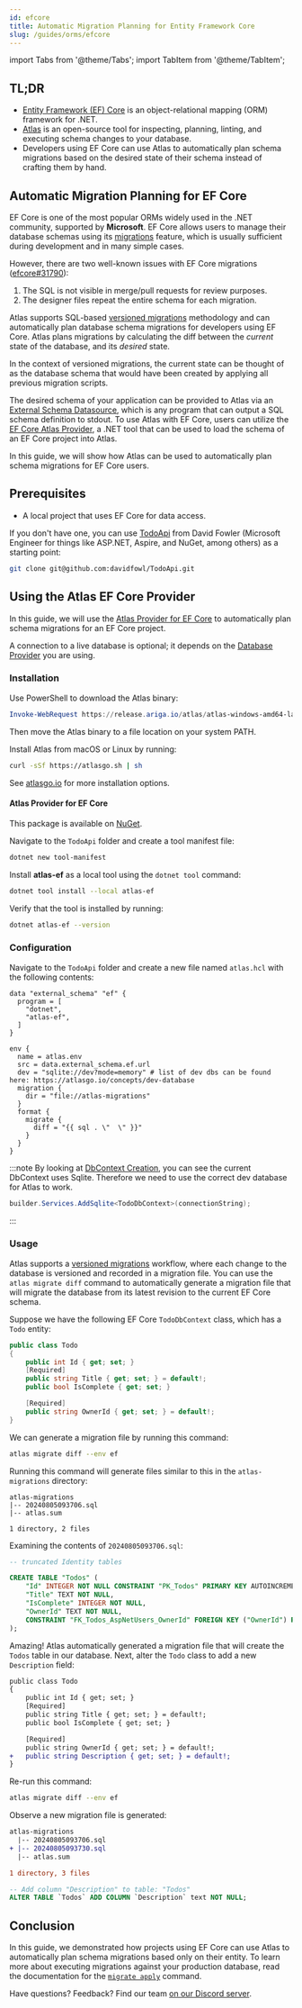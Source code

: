 ```yaml
---
id: efcore
title: Automatic Migration Planning for Entity Framework Core
slug: /guides/orms/efcore
---
```

import Tabs from '@theme/Tabs';
import TabItem from '@theme/TabItem';

## TL;DR
* [Entity Framework (EF) Core](https://docs.microsoft.com/en-us/ef/core/) is an object-relational mapping (ORM) framework for .NET.
* [Atlas](https://atlasgo.io) is an open-source tool for inspecting, planning, linting, and executing schema changes to your database.
* Developers using EF Core can use Atlas to automatically plan schema migrations
 based on the desired state of their schema instead of crafting them by hand.

## Automatic Migration Planning for EF Core

EF Core is one of the most popular ORMs widely used in the .NET community, supported by **Microsoft**. EF Core allows 
users to manage their database schemas using its [migrations](https://docs.microsoft.com/en-us/ef/core/managing-schemas/migrations/) 
feature, which is usually sufficient during development and in many simple cases.

However, there are two well-known issues with EF Core migrations ([efcore#31790](https://github.com/dotnet/efcore/issues/31790)):

1. The SQL is not visible in merge/pull requests for review purposes.
2. The designer files repeat the entire schema for each migration.

Atlas supports SQL-based [versioned migrations](/concepts/declarative-vs-versioned#versioned-migrations) methodology and can 
automatically plan database schema migrations for developers using EF Core.
Atlas plans migrations by calculating the diff between the _current_ state of the database,
and its _desired_ state.

In the context of versioned migrations, the current state can be thought of as the database schema that would have
been created by applying all previous migration scripts.

The desired schema of your application can be provided to Atlas via an [External Schema Datasource](/atlas-schema/projects#data-source-external_schema),
which is any program that can output a SQL schema definition to stdout.
To use Atlas with EF Core, users can utilize the [EF Core Atlas Provider](https://github.com/ariga/atlas-provider-ef),
a .NET tool that can be used to load the schema of an EF Core project into Atlas.

In this guide, we will show how Atlas can be used to automatically plan schema migrations for
EF Core users.

## Prerequisites

* A local project that uses EF Core for data access.

If you don't have one, you can use [TodoApi](https://github.com/davidfowl/TodoApi) from David Fowler (Microsoft Engineer for 
things like ASP.NET, Aspire, and NuGet, among others) as a starting point:

```bash
git clone git@github.com:davidfowl/TodoApi.git
```

## Using the Atlas EF Core Provider

In this guide, we will use the [Atlas Provider for EF Core](https://github.com/ariga/atlas-provider-ef)
to automatically plan schema migrations for an EF Core project.

A connection to a live database is optional; it depends on the [Database Provider](https://learn.microsoft.com/en-us/ef/core/providers/?tabs=dotnet-core-cli) you are using.

### Installation

<Tabs groupId="operating-systems">
<TabItem value="win" label="Windows">

Use PowerShell to download the Atlas binary:

```powershell
Invoke-WebRequest https://release.ariga.io/atlas/atlas-windows-amd64-latest.exe -OutFile atlas.exe
```

Then move the Atlas binary to a file location on your system PATH.

</TabItem>
<TabItem value="mac_linux" label="macOS + Linux">

Install Atlas from macOS or Linux by running:

```bash
curl -sSf https://atlasgo.sh | sh
```

</TabItem>
</Tabs>

See [atlasgo.io](https://atlasgo.io/getting-started#installation) for more installation options.

#### Atlas Provider for EF Core

This package is available on [NuGet](https://www.nuget.org/packages/atlas-ef/).

Navigate to the `TodoApi` folder and create a tool manifest file:

```bash
dotnet new tool-manifest
```

Install **atlas-ef** as a local tool using the `dotnet tool` command:

```bash
dotnet tool install --local atlas-ef
```

Verify that the tool is installed by running:

```bash
dotnet atlas-ef --version
```

### Configuration

Navigate to the `TodoApi` folder and create a new file named `atlas.hcl` with the following contents:

```hcl
data "external_schema" "ef" {
  program = [
    "dotnet",
    "atlas-ef",
  ]
}

env {
  name = atlas.env
  src = data.external_schema.ef.url
  dev = "sqlite://dev?mode=memory" # list of dev dbs can be found here: https://atlasgo.io/concepts/dev-database
  migration {
    dir = "file://atlas-migrations"
  }
  format {
    migrate {
      diff = "{{ sql . \"  \" }}"
    }
  }
}
```

:::note
By looking at [DbContext Creation](https://learn.microsoft.com/en-us/ef/core/cli/dbcontext-creation?tabs=dotnet-core-cli), you 
can see the current DbContext uses Sqlite. Therefore we need to use the correct dev database for Atlas to work.
```csharp title="TodoApi/Program.cs"
builder.Services.AddSqlite<TodoDbContext>(connectionString);
```
:::

### Usage

Atlas supports a [versioned migrations](/concepts/declarative-vs-versioned#versioned-migrations)
workflow, where each change to the database is versioned and recorded in a migration file. You can use the
`atlas migrate diff` command to automatically generate a migration file that will migrate the database
from its latest revision to the current EF Core schema.

Suppose we have the following EF Core `TodoDbContext` class, which has a `Todo` entity:

```csharp title="TodoApi/Todos/Todo.cs"
public class Todo
{
    public int Id { get; set; }
    [Required]
    public string Title { get; set; } = default!;
    public bool IsComplete { get; set; }

    [Required]
    public string OwnerId { get; set; } = default!;
}

```

We can generate a migration file by running this command:

```bash
atlas migrate diff --env ef
```

Running this command will generate files similar to this in the `atlas-migrations` directory:

```
atlas-migrations
|-- 20240805093706.sql
|-- atlas.sum

1 directory, 2 files
```

Examining the contents of `20240805093706.sql`:

```sql
-- truncated Identity tables

CREATE TABLE "Todos" (
    "Id" INTEGER NOT NULL CONSTRAINT "PK_Todos" PRIMARY KEY AUTOINCREMENT,
    "Title" TEXT NOT NULL,
    "IsComplete" INTEGER NOT NULL,
    "OwnerId" TEXT NOT NULL,
    CONSTRAINT "FK_Todos_AspNetUsers_OwnerId" FOREIGN KEY ("OwnerId") REFERENCES "AspNetUsers" ("UserName") ON DELETE CASCADE
);
```

Amazing! Atlas automatically generated a migration file that will create the `Todos` table in our database.
Next, alter the `Todo` class to add a new `Description` field:

```diff
public class Todo
{
    public int Id { get; set; }
    [Required]
    public string Title { get; set; } = default!;
    public bool IsComplete { get; set; }

    [Required]
    public string OwnerId { get; set; } = default!;
+   public string Description { get; set; } = default!;
}
```

Re-run this command:

```bash
atlas migrate diff --env ef
```

Observe a new migration file is generated:

```diff
atlas-migrations
  |-- 20240805093706.sql
+ |-- 20240805093730.sql
  |-- atlas.sum

1 directory, 3 files
```

```sql title="20240805093730.sql"
-- Add column "Description" to table: "Todos"
ALTER TABLE `Todos` ADD COLUMN `Description` text NOT NULL;
```

## Conclusion

In this guide, we demonstrated how projects using EF Core can use Atlas to automatically
plan schema migrations based only on their entity. To learn more about executing
migrations against your production database, read the documentation for the
[`migrate apply`](/versioned/apply) command.

Have questions? Feedback? Find our team [on our Discord server](https://discord.gg/zZ6sWVg6NT).


